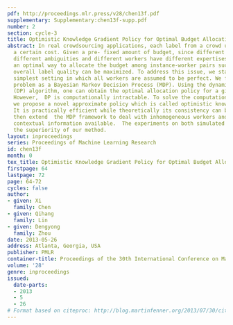 ```yaml
---
pdf: http://proceedings.mlr.press/v28/chen13f.pdf
supplementary: Supplementary:chen13f-supp.pdf
number: 2
section: cycle-3
title: Optimistic Knowledge Gradient Policy for Optimal Budget Allocation in Crowdsourcing
abstract: In real crowdsourcing applications, each label from a crowd usually comes  with
  a certain cost. Given a pre- fixed amount of budget, since different tasks have
  different ambiguities and different workers have different expertises, we want to  find
  an optimal way to allocate the budget among instance-worker pairs such that the
  overall label quality can be maximized. To address this issue, we start from the
  simplest setting in which all workers are assumed to be perfect. We formulate the
  problem as a Bayesian Markov Decision Process (MDP). Using the dynamic programming
  (DP) algorithm, one can obtain the optimal allocation policy for a given budget.
  However,  DP is computationally intractable. To solve the computational challenge,
  we propose a novel approximate policy which is called optimistic knowledge gradient.
  It is practically efficient while theoretically its consistency can be guaranteed.  We
  then extend  the MDP framework to deal with inhomogeneous workers and tasks with
  contextual information available.  The experiments on both simulated and real data  demonstrate
  the superiority of our method.
layout: inproceedings
series: Proceedings of Machine Learning Research
id: chen13f
month: 0
tex_title: Optimistic Knowledge Gradient Policy for Optimal Budget Allocation in Crowdsourcing
firstpage: 64
lastpage: 72
page: 64-72
cycles: false
author:
- given: Xi
  family: Chen
- given: Qihang
  family: Lin
- given: Dengyong
  family: Zhou
date: 2013-05-26
address: Atlanta, Georgia, USA
publisher: PMLR
container-title: Proceedings of the 30th International Conference on Machine Learning
volume: '28'
genre: inproceedings
issued:
  date-parts:
  - 2013
  - 5
  - 26
# Format based on citeproc: http://blog.martinfenner.org/2013/07/30/citeproc-yaml-for-bibliographies/
---
```

